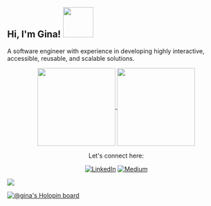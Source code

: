 <h2> Hi, I'm Gina! <img src="https://media.giphy.com/media/26Fxy3Iz1ari8oytO/giphy.gif" width="70"></h2>
<p> A software engineer with experience in developing highly interactive, accessible, reusable, and scalable solutions.</p>
<!-- 
```javascript
let myInfo = {
  aboutMe: "Front-end developer" || "Full-stack web developer",
  pronouns: ["she", "her"],
  code: [JavaScript, React, Redux, Nodejs, Ruby on Rails, Python, Django, HTML/CSS, Semantic UI, Bootstrap, 
  Tailwind CSS, Material UI],
  askMeAbout: [Web development, DIYs, board games, travel shows],
  challenge: "I am advancing my React skills and picking up Ruby",
  funFacts: ["I'm an ambidextrous"]
}
``` -->

<!--
**ginabeki/ginabeki** is a ✨ _special_ ✨ repository because its `README.md` (this file) appears on your GitHub profile.

Here are some ideas to get you started:

- 🔭 I’m currently working on ...
- 🌱 I’m currently learning ...
- 👯 I’m looking to collaborate on ...
- 🤔 I’m looking for help with ...
- 💬 Ask me about ...
- 📫 How to reach me: ...
- 😄 Pronouns: ...
- ⚡ Fun fact: ...
-->
<!-- <div align="center"> 
<img src="https://d6f6d0kpz0gyr.cloudfront.net/uploads/images-archive/Blog/Gifs/coding.gif" alt="Gif" height="200px" width="800px">
</div> -->

<div align="center">
<!-- <p>
  <img alt="Docker" src="https://img.shields.io/badge/-Docker-46a2f1?style=flat-square&logo=docker&logoColor=white" />
  <img alt="github actions" src="https://img.shields.io/badge/-Github_Actions-2088FF?style=flat-square&logo=github-actions&logoColor=white" />
  <img alt="Google Cloud Platform" src="https://img.shields.io/badge/-Google_Cloud_Platform-1a73e8?style=flat-square&logo=google-cloud&logoColor=white" />
  <img alt="Heroku" src="https://img.shields.io/badge/-Heroku-430098?style=flat-square&logo=heroku&logoColor=white" />
  <img alt="git" src="https://img.shields.io/badge/-Git-F05032?style=flat-square&logo=git&logoColor=white" />
  <img alt="html5" src="https://img.shields.io/badge/-HTML5-E34F26?style=flat-square&logo=html5&logoColor=white" />
  <img alt="Brave browser" src="https://img.shields.io/badge/-Brave_Browser-FB542B?style=flat-square&logo=brave&logoColor=white" />
  <img alt="Prettier" src="https://img.shields.io/badge/-Prettier-F7B93E?style=flat-square&logo=prettier&logoColor=white" />
  <img alt="Nodejs" src="https://img.shields.io/badge/-Nodejs-43853d?style=flat-square&logo=Node.js&logoColor=white" />
</p> -->

<a href="#">
  <img height="180px" align="center" src="https://github-readme-stats.vercel.app/api?username=ginabeki&show_icons=true&theme=jolly&layout=compact" />
</a>
<a href="#">
  <img height="180px" align="center" src="https://github-readme-stats.vercel.app/api/top-langs/?username=ginabeki&langs_count=8&theme=jolly&layout=compact" />
</a>
<p>Let's connect here:</p>
<!-- <p> 
  <a href="https://twitter.com/_gina_bw" target="_blank"><img alt="Twitter" src="https://img.shields.io/badge/twitter-%231DA1F2.svg?&style=for-the-badge&logo=twitter&logoColor=white" /></a>  -->
  <a href="https://www.linkedin.com/in/gina-beki-a85846103/" target="_blank"><img alt="LinkedIn" src="https://img.shields.io/badge/linkedin-%230077B5.svg?&style=for-the-badge&logo=linkedin&logoColor=white" /></a> 
  <a href="https://medium.com/@ginabeki3" target="_blank"><img alt="Medium" src="https://img.shields.io/badge/medium-%2312100E.svg?&style=for-the-badge&logo=medium&logoColor=white" /></a>
</p>
</div>

![](https://komarev.com/ghpvc/?username=ginabeki&label=PROFILE+VIEWS)

[![@gina's Holopin board](https://holopin.me/gina)](https://holopin.io/@gina)
